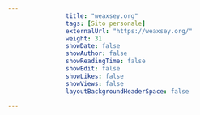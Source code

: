 ---
                title: "weaxsey.org"
                tags: [Sito personale]
                externalUrl: "https://weaxsey.org/"
                weight: 31
                showDate: false
                showAuthor: false
                showReadingTime: false
                showEdit: false
                showLikes: false
                showViews: false
                layoutBackgroundHeaderSpace: false
                ---

